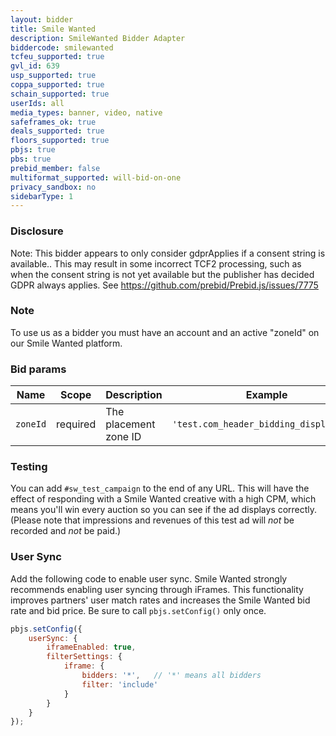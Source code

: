 ```yaml
---
layout: bidder
title: Smile Wanted
description: SmileWanted Bidder Adapter
biddercode: smilewanted
tcfeu_supported: true
gvl_id: 639
usp_supported: true
coppa_supported: true
schain_supported: true
userIds: all
media_types: banner, video, native
safeframes_ok: true
deals_supported: true
floors_supported: true
pbjs: true
pbs: true
prebid_member: false
multiformat_supported: will-bid-on-one
privacy_sandbox: no
sidebarType: 1
---
```


### Disclosure

Note: This bidder appears to only consider gdprApplies if a consent string is available.. This may result in some incorrect TCF2 processing, such as when the consent string is not yet available but the publisher has decided GDPR always applies. See <https://github.com/prebid/Prebid.js/issues/7775>

### Note

To use us as a bidder you must have an account and an active "zoneId" on our Smile Wanted platform.

### Bid params


| Name     | Scope    | Description           | Example  | Type      |
|----------|----------|-----------------------|----------|-----------|
| `zoneId` | required | The placement zone ID | `'test.com_header_bidding_display_atf'` | `string` |

### Testing

You can add `#sw_test_campaign` to the end of any URL. This will have the effect of responding with a Smile Wanted creative with a high CPM, which means you'll win every auction so you can see if the ad displays correctly.
(Please note that impressions and revenues of this test ad will *not* be recorded and *not* be paid.)

### User Sync

Add the following code to enable user sync. Smile Wanted strongly recommends enabling user syncing through iFrames. This functionality improves partners' user match rates and increases the Smile Wanted bid rate and bid price. Be sure to call `pbjs.setConfig()` only once.

```javascript
pbjs.setConfig({
    userSync: {
        iframeEnabled: true,
        filterSettings: {
            iframe: {
                bidders: '*',   // '*' means all bidders
                filter: 'include'
            }
        }
    }
});
```
